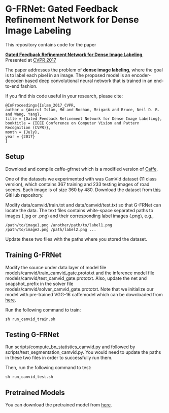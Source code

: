# G-FRNet: Gated Feedback Refinement Network for Dense Image Labeling

This repository contains code for the paper  

**[Gated Feedback Refinement Network for Dense Image Labeling](http://www.cs.umanitoba.ca/~ywang/papers/cvpr17.pdf)**,
<br>
Presented at [CVPR 2017](http://cvpr2017.thecvf.com/)

The paper addresses the problem of **dense image labeling**, where the goal is to label each pixel in an image. The proposed model is an encoder-decoder-based deep convolutional neural network that is trained in an end-to-end fashion. <!-- The network architecture is inspired by the *[SegNet](https://github.com/alexgkendall/caffe-segnet)* architecture. -->

If you find this code useful in your research, please cite:

    @InProceedings{Islam_2017_CVPR,
	author = {Amirul Islam, Md and Rochan, Mrigank and Bruce, Neil D. B. and Wang, Yang},
	title = {Gated Feedback Refinement Network for Dense Image Labeling},
	booktitle = {IEEE Conference on Computer Vision and Pattern Recognition (CVPR)},
	month = {July},
	year = {2017}
    }

## Setup
Download and compile caffe-gfrnet which is a modified version of [Caffe](https://github.com/BVLC/caffe).

One of the datasets we experimented with was CamVid dataset (11 class version), which contains 367 training and 233 testing images of road scenes. Each image is of  size 360 by 480. Download the dataset from [this](https://github.com/alexgkendall/SegNet-Tutorial/tree/master/CamVid) GitHub repository.

Modify data/camvid/train.txt and data/camvid/test.txt so that G-FRNet can locate the data. The text files contains white-space separated paths to images (.jpg or .png) and their corresponding label images (.png), e.g., 

	/path/to/image1.png /another/path/to/label1.png 
	/path/to/image2.png /path/label2.png ...

Update these two files with the paths where you stored the dataset.
 
## Training G-FRNet

Modify the source under data layer of model file models/camvid/train_camvid_gate.prototxt and the inference model file models/camvid/test_camvid_gate.prototxt. Also, update the net and snapshot_prefix in the solver file 
models/camvid/solver_camvid_gate.prototxt. Note that we initialize our model with pre-trained VGG-16 caffemodel which can be downloaded from [here](http://www.robots.ox.ac.uk/~vgg/research/very_deep/). 

Run the following command to train:

    sh run_camvid_train.sh
    
## Testing G-FRNet

Run scripts/compute_bn_statistics_camvid.py and followed by scripts/test_segmentation_camvid.py. You would need to update the paths in these two files in order to successfully run them.

Then, run the following command to test:

    sh run_camvid_test.sh


## Pretrained Models
You can download the pretrained model from [here](https://drive.google.com/open?id=0B4FSw1mplCQTblNkQmlzTU9ROTQ). 

    
